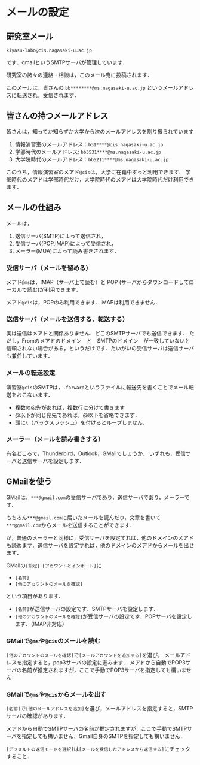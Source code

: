 # メールの設定

## 研究室メール

```
kiyasu-labo@cis.nagasaki-u.ac.jp
```

です．qmailというSMTPサーバが管理しています．

研究室の諸々の連絡・相談は，このメール宛に投稿されます．

このメールは，皆さんの `bb********@ms.nagasaki-u.ac.jp` というメールアドレスに転送され，受信されます．

## 皆さんの持つメールアドレス

皆さんは，知ってか知らずか大学から次のメールアドレスを割り振られています

1. 情報演習室のメールアドレス：`b31****@cis.nagasaki-u.ac.jp`
2. 学部時代のメールアドレス: `bb3531****@ms.nagasaki-u.ac.jp`
3. 大学院時代のメールアドレス：`bb5211****@ms.nagasaki-u.ac.jp`

このうち，情報演習室のメアド`@cis`は，大学に在籍中ずっと利用できます．
学部時代のメアドは学部時代だけ，大学院時代のメアドは大学院時代だけ利用できます．

## メールの仕組み

メールは，

1. 送信サーバ(SMTP)によって送信され，
2. 受信サーバ(POP,IMAP)によって受信され，
3. メーラー(MUA)によって読み書きされます．

### 受信サーバ（メールを留める）

メアド`@ms`は，IMAP（サーバ上で読む）と POP (サーバからダウンロードしてローカルで読む)が利用できます．

メアド`@cis`は，POPのみ利用できます．IMAPは利用できません．

### 送信サーバ（メールを送信する．転送する）

実は送信はメアドと関係ありません．どこのSMTPサーバでも送信できます．
ただし，Fromのメアドのドメイン　と　SMTPのドメイン　が一致していないと信頼されない場合がある，というだけです．たいがいの受信サーバは送信サーバも兼任しています．

### メールの転送設定

演習室`@cis`のSMTPは，`.forward`というファイルに転送先を書くことでメール転送をおこないます．

- 複数の宛先があれば，複数行に分けて書きます
- @以下が同じ宛先であれば，@以下を省略できます．
- 頭に`\`（バックスラッシュ）を付けるとループしません．

### メーラー（メールを読み書きする）

有名どころで，Thunderbird，Outlook，GMailでしょうか．
いずれも，受信サーバと送信サーバを設定します．


## GMailを使う

GMailは，`***@gmail.com`の受信サーバであり，送信サーバであり，メーラーです．

もちろん`***@gmail.com`に届いたメールを読んだり，文章を書いて`***@gmail.com`からメールを送信することができます．

が，普通のメーラーと同様に，受信サーバを設定すれば，他のドメインのメアドも読めます．送信サーバを設定すれば，他のドメインのメアドからメールを出せます．

GMailの`[設定]`-`[アカウントとインポート]`に

- `[名前]`
- `[他のアカウントのメールを確認]`

という項目があります．

- `[名前]`が送信サーバの設定です．SMTPサーバを設定します．
- `[他のアカウントのメールを確認]`が受信サーバの設定です．POPサーバを設定します．（IMAP非対応）

### GMailで`@ms`や`@cis`のメールを読む

`[他のアカウントのメールを確認]`で`[メールアカウントを追加する]`を選び，
メールアドレスを指定すると，pop3サーバの設定に進みます．
メアドから自動でPOP3サーバの名前が推定されますが，ここで手動でPOP3サーバを指定しても構いません．

### GMailで`@ms`や`@cis`からメールを出す

`[名前]`で`[他のメールアドレスを追加]`を選び，メールアドレスを指定すると，SMTPサーバの確認があります．

メアドから自動でSMTPサーバの名前が推定されますが，ここで手動でSMTPサーバを指定しても構いません．Gmail自身のSMTPを指定しても構いません．

`[デフォルトの返信モードを選択]`は`[メールを受信したアドレスから返信する]`にチェックすること．